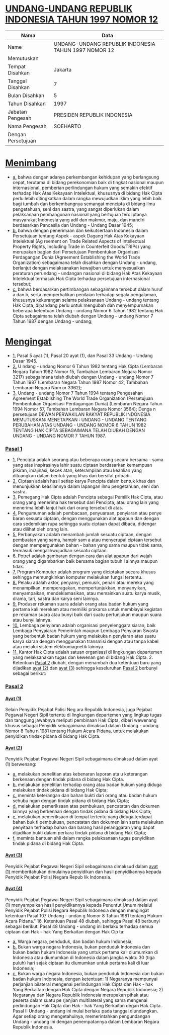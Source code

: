 # [UNDANG-UNDANG REPUBLIK INDONESIA TAHUN 1997 NOMOR 12](http://example.org/legal/document/uu/1997/12)

| Nama | Data |
| ------ | ----- |
|Name|UNDANG-UNDANG REPUBLIK INDONESIA TAHUN 1997 NOMOR 12|
|Memutuskan||
|Tempat Disahkan|Jakarta|
|Tanggal Disahkan|7|
|Bulan Disahkan|5|
|Tahun Disahkan|1997|
|Jabatan Pengesah|PRESIDEN REPUBLIK INDONESIA|
|Nama Pengesah|SOEHARTO|
|Dengan Persetujuan||
# [Menimbang](http://example.org/legal/document/uu/1997/12/menimbang)

* [a.](http://example.org/legal/document/uu/1997/12/menimbang/point/a) bahwa dengan adanya perkembangan kehidupan yang berlangsung cepat, terutama di bidang perekonomian baik di tingkat nasional maupun internasional, pemberian perlindungan hukum yang semakin efektif terhadap Hak Atas Kekayaan Intelektual, khususnya di bidang Hak Cipta perlu lebih ditingkatkan dalam rangka mewujudkan iklim yang lebih baik bagi tumbuh dan berkembangnya semangat mencipta di bidang ilmu pengetahuan, seni dan sastra, yang sangat diperlukan dalam pelaksanaan pembangunan nasional yang bertujuan terc iptanya masyarakat Indonesia yang adil dan makmur, maju, dan mandiri berdasarkan Pancasila dan Undang - Undang Dasar 1945;
* [b.](http://example.org/legal/document/uu/1997/12/menimbang/point/b) bahwa dengan penerimaan dan keikutsertaan Indonesia dalam Persetujuan tentang Aspek - aspek Dagang Hak Atas Kekayaan Intelektual (Ag reement on Trade Related Aspects of Intellectual Property Rights, Including Trade in Counterfeit Goods/TRIPs) yang merupakan bagian dari Persetujuan Pembentukan Organisasi Perdagangan Dunia (Agreement Establishing the World Trade Organization) sebagaimana telah disahkan dengan Undang - undang, berlanjut dengan melaksanakan kewajiban untuk menyesuaikan peraturan perundang - undangan nasional di bidang Hak Atas Kekayaan Intelektual termasuk Hak Cipta terhadap persetujuan internasional tersebut;
* [c.](http://example.org/legal/document/uu/1997/12/menimbang/point/c) bahwa berdasarkan pertimbangan sebagaimana tersebut dalam huruf a dan b, serta memperhatikan penilaian terhadap segala pengalaman, khususnya kekurangan selama pelaksanaan Undang - undang tentang Hak Cipta, dipandang perlu untuk mengubah dan menyempurnakan beberapa ketentuan Undang - undang Nomor 6 Tahun 1982 tentang Hak Cipta sebagaimana telah diubah dengan Undang - undang Nomor 7 Tahun 1987 dengan Undang - undang;
# [Mengingat](http://example.org/legal/document/uu/1997/12/mengingat)

* [1.](http://example.org/legal/document/uu/1997/12/mengingat/point/0001) Pasal 5 ayat (1), Pasal 20 ayat (1), dan Pasal 33 Undang - Undang Dasar 1945.
* [2.](http://example.org/legal/document/uu/1997/12/mengingat/point/0002) U ndang - undang Nomor 6 Tahun 1982 tentang Hak Cipta (Lembaran Negara Tahun 1982 Nomor 15, Tambahan Lembaran Negara Nomor 3217) sebagaimana telah diubah dengan Undang - undang Nomor 7 Tahun 1987 (Lembaran Negara Tahun 1987 Nomor 42, Tambahan Lembaran Negara Nom or 3362);
* [3.](http://example.org/legal/document/uu/1997/12/mengingat/point/0003) Undang - undang Nomor 7 Tahun 1994 tentang Pengesahan Agreement Establishing The World Trade Organization (Persetujuan Pembentukan Organisasi Perdagangan Dunia) (Lembaran Negara Tahun 1994 Nomor 57, Tambahan Lembaran Negara Nomor 3564); Denga n persetujuan DEWAN PERWAKILAN RAKYAT REPUBLIK INDONESIA MEMUTUSKAN: MENETAPKAN : UNDANG - UNDANG TENTANG PERUBAHAN ATAS UNDANG - UNDANG NOMOR 6 TAHUN 1982 TENTANG HAK CIPTA SEBAGAIMANA TELAH DIUBAH DENGAN UNDANG - UNDANG NOMOR 7 TAHUN 1987.

### [Pasal 1](http://example.org/legal/document/uu/1997/12/pasal/0001)

* [1.](http://example.org/legal/document/uu/1997/12/pasal/0001/version/19970507/point/0001) Pencipta adalah seorang atau beberapa orang secara bersama - sama yang atas inspirasinya lahir suatu ciptaan berdasarkan kemampuan pikiran, imajinasi, kecek atan, keterampilan atau keahlian yang dituangkan dalam bentuk yang khas dan bersifat pribadi.
* [2.](http://example.org/legal/document/uu/1997/12/pasal/0001/version/19970507/point/0002) Ciptaan adalah hasil setiap karya Pencipta dalam bentuk khas dan menunjukkan keasliannya dalam lapangan ilmu pengetahuan, seni dan sastra.
* [3.](http://example.org/legal/document/uu/1997/12/pasal/0001/version/19970507/point/0003) Pemegang Hak Cipta adalah Pencipta sebagai Pemilik Hak Cipta, atau orang yang menerima hak tersebut dari Pencipta, atau orang lain yang menerima lebih lanjut hak dari orang tersebut di atas.
* [4.](http://example.org/legal/document/uu/1997/12/pasal/0001/version/19970507/point/0004) Pengumuman adalah pembacaan, penyuaraan, penyiaran atau penye baran sesuatu ciptaan, dengan menggunakan alat apapun dan dengan cara sedemikian rupa sehingga suatu ciptaan dapat dibaca, didengar atau dilihat oleh orang lain.
* [5.](http://example.org/legal/document/uu/1997/12/pasal/0001/version/19970507/point/0005) Perbanyakan adalah menambah jumlah sesuatu ciptaan, dengan pembuatan yang sama, hampir sam a atau menyerupai ciptaan tersebut dengan mempergunakan bahan - bahan yang sama maupun tidak sama, termasuk mengalihwujudkan sesuatu ciptaan.
* [6.](http://example.org/legal/document/uu/1997/12/pasal/0001/version/19970507/point/0006) Potret adalah gambaran dengan cara dan alat apapun dari wajah orang yang digambarkan baik bersama bagian tubuh l ainnya maupun tidak.
* [7.](http://example.org/legal/document/uu/1997/12/pasal/0001/version/19970507/point/0007) Program Komputer adalah program yang diciptakan secara khusus sehingga memungkinkan komputer melakukan fungsi tertentu.
* [8.](http://example.org/legal/document/uu/1997/12/pasal/0001/version/19970507/point/0008) Pelaku adalah aktor, penyanyi, pemusik, penari atau mereka yang menampilkan, memperagakan, mempertunjukkan, menyanyikan, menyampaikan, mendeklamasikan, atau memainkan suatu karya musik, drama, tari, sastra dan karya seni lainnya.
* [9.](http://example.org/legal/document/uu/1997/12/pasal/0001/version/19970507/point/0009) Produser rekaman suara adalah orang atau badan hukum yang pertama kali merekam atau memiliki prakarsa untuk membiayai kegiatan pe rekaman suara atau bunyi baik dari suatu pertunjukan maupun suara atau bunyi lainnya.
* [10.](http://example.org/legal/document/uu/1997/12/pasal/0001/version/19970507/point/0010) Lembaga penyiaran adalah organisasi penyelenggara siaran, baik Lembaga Penyaiaran Pemerintah maupun Lembaga Penyiaran Swasta yang berbentuk badan hukum yang melakuka n penyiaran atas suatu karya siaran dengan menggunakan transmisi dengan atau tanpa kabel atau melalui sistem elektromagnetik lainnya.
* [11.](http://example.org/legal/document/uu/1997/12/pasal/0001/version/19970507/point/0011) Kantor Hak Cipta adalah satuan organisasi di lingkungan departemen yang melaksanakan tugas dan kewenan gan di bidang Hak Cipta. 2. Ketentuan [Pasal 2](http://example.org/legal/document/uu/1997/12/pasal/0002) diubah, dengan menambah dua ketentuan baru yang dijadikan [ayat (2)](http://example.org/legal/document/uu/1997/12/pasal/0001/version/19970507/ayat/0002) dan [ayat (3)](http://example.org/legal/document/uu/1997/12/pasal/0001/version/19970507/ayat/0003) sehingga keseluruhan [Pasal 2](http://example.org/legal/document/uu/1997/12/pasal/0002) berbunyi sebagai berikut:


### [Pasal 2](http://example.org/legal/document/uu/1997/12/pasal/0002)

#### [Ayat (1)](http://example.org/legal/document/uu/1997/12/pasal/0002/version/19970507/ayat/0001)
Selain Penyidik Pejabat Polisi Neg ara Republik Indonesia, juga Pejabat Pegawai Negeri Sipil tertentu di lingkungan departemen yang lingkup tugas dan tanggung jawabnya meliputi pembinaan Hak Cipta, diberi wewenang khusus sebagai Penyidik sebagaimana dimaksud dalam Undang - undang Nomor 8 Tahu n 1981 tentang Hukum Acara Pidana, untuk melakukan penyidikan tindak pidana di bidang Hak Cipta.

#### [Ayat (2)](http://example.org/legal/document/uu/1997/12/pasal/0002/version/19970507/ayat/0002)
Penyidik Pejabat Pegawai Negeri Sipil sebagaimana dimaksud dalam ayat (1) berwenang:
* [a.](http://example.org/legal/document/uu/1997/12/pasal/0002/version/19970507/ayat/0002/point/a) melakukan penelitian atas kebenaran laporan ata u keterangan berkenaan dengan tindak pidana di bidang Hak Cipta.
* [b.](http://example.org/legal/document/uu/1997/12/pasal/0002/version/19970507/ayat/0002/point/b) melakukan penelitian terhadap orang atau badan hukum yang diduga melakukan tindak pidana di bidang Hak Cipta;
* [c.](http://example.org/legal/document/uu/1997/12/pasal/0002/version/19970507/ayat/0002/point/c) meminta keterangan dan bahan bukti dari orang atau badan hukum sehubu ngan dengan tindak pidana di bidang Hak Cipta;
* [d.](http://example.org/legal/document/uu/1997/12/pasal/0002/version/19970507/ayat/0002/point/d) melakukan pemeriksaan atas pembukuan, pencatatan dan dokumen lainnya yang berkenaan dengan tindak pidana di bidang Hak Cipta;
* [e.](http://example.org/legal/document/uu/1997/12/pasal/0002/version/19970507/ayat/0002/point/e) melakukan pemeriksaan di tempat tertentu yang diduga terdapat bahan buk ti pembukuan, pencatatan dan dokumen lain serta melakukan penyitaan terhadap bahan dan barang hasil pelanggaran yang dapat dijadikan bukti dalam perkara tindak pidana di bidang Hak Cipta;
* [f.](http://example.org/legal/document/uu/1997/12/pasal/0002/version/19970507/ayat/0002/point/f) meminta bantuan ahli dalam rangka pelaksanaan tugas penyidikan tindak pidana di bidang Hak Cipta.

#### [Ayat (3)](http://example.org/legal/document/uu/1997/12/pasal/0002/version/19970507/ayat/0003)
Penyidik Pejabat Pegawai Negeri Sipil sebagaimana dimaksud dalam [ayat (1)](http://example.org/legal/document/uu/1997/12/pasal/0002/version/19970507/ayat/0001) memberitahukan dimulainya penyidikan dan hasil penyidikannya kepada Penyidik Pejabat Polisi Negara Repub lik Indonesia.

#### [Ayat (4)](http://example.org/legal/document/uu/1997/12/pasal/0002/version/19970507/ayat/0004)
Penyidik Pejabat Pegawai Negeri Sipil sebagaimana dimaksud dalam ayat (1) menyampaikan hasil penyidikannya kepada Penuntut Umum melalui Penyidik Pejabat Polisi Negara Republik Indonesia dengan mengingat ketentuan Pasal 107 Undang - undan g Nomor 8 Tahun 1981 tentang Hukum Acara Pidana." 16. Ketentuan Pasal 48 diubah, sehingga Pasal 48 berbunyi sebagai berikut: Pasal 48 Undang - undang ini berlaku terhadap semua ciptaan dan Hak - hak Yang Berkaitan dengan Hak Cip ta:
* [a.](http://example.org/legal/document/uu/1997/12/pasal/0002/version/19970507/ayat/0004/point/a) Warga negara, penduduk, dan badan hukum Indonesia;
* [b.](http://example.org/legal/document/uu/1997/12/pasal/0002/version/19970507/ayat/0004/point/b) Bukan warga negara Indonesia, bukan penduduk Indonesia dan bukan badan hukum Indonesia yang untuk pertama kali diumumkan di Indonesia atau diumumkan di Indonesia dalam jangka waktu 30 (tiga puluh) hari sejak ciptaan itu diumumkan untuk pertama kali di luar Indonesia;
* [c.](http://example.org/legal/document/uu/1997/12/pasal/0002/version/19970507/ayat/0004/point/c) Bukan warga negara Indonesia, bukan penduduk Indonesia dan bukan badan hukum Indonesia, dengan ketentuan: 1) Negaranya mempunyai perjanjian bilateral mengenai perlindungan Hak Cipta dan Hak - hak Yang Berkaitan dengan Hak Cipta dengan Negara Republik Indonesia; 2) Negaranya dan Negara Republik Indonesia merupakan pihak atau peserta dalam suatu pe rjanjian multilateral yang sama mengenai perlindungan Hak Cipta dan Hak - hak Yang Berkaitan degan Hak Cipta. Pasal II Undang - undang ini mulai berlaku pada tanggal diundangkan. Agar setiap orang mengetahuinya, memerintahkan pengundangan Undang - undang ini dengan penempatannya dalam Lembaran Negara Republik Indonesia.

